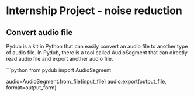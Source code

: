 Internship Project - noise reduction
====================================
Convert audio file
------------------------------------
<p>
  Pydub is a kit in Python that can easily convert an audio file to another type of audio file. 
  In Pydub, there is a tool called AudioSegment that can directly read audio file and export another audio file.
</p>
```python
  from pydub import AudioSegment
  
  audio=AudioSegment.from_file(input_file)
  audio.export(output_file, format=output_form)
```
